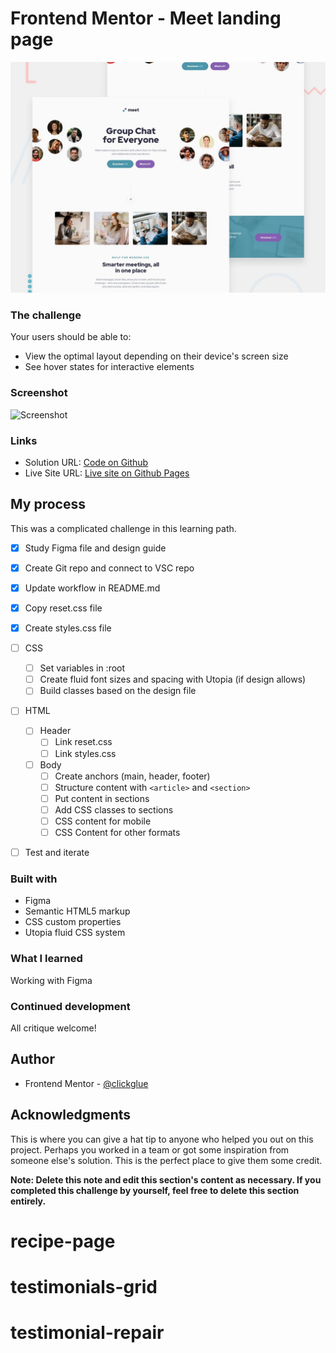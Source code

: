 # Frontend Mentor - Meet landing page

![Design preview for the Meet landing page coding challenge](./preview.jpg)

### The challenge

Your users should be able to:

- View the optimal layout depending on their device's screen size
- See hover states for interactive elements

### Screenshot

![Screenshot](./Scherm­afbeelding%202024-10-09%20om%2011.57.45.png)

### Links

- Solution URL: [Code on Github](https://github.com/clickglue/meet-landing-page)
- Live Site URL: [Live site on Github Pages]()

## My process

This was a complicated challenge in this learning path. 

- [x] Study Figma file and design guide
- [x] Create Git repo and connect to VSC repo
- [x] Update workflow in README.md
- [x] Copy reset.css file
- [x] Create styles.css file
- [ ] CSS
  - [ ] Set variables in :root
  - [ ] Create fluid font sizes and spacing with Utopia (if design allows)
  - [ ] Build classes based on the design file
- [ ] HTML
  - [ ] Header
    - [ ] Link reset.css
    - [ ] Link styles.css
  - [ ] Body
    - [ ] Create anchors (main, header, footer)
    - [ ] Structure content with ```<article>``` and ```<section>```
    - [ ] Put content in sections
    - [ ] Add CSS classes to sections
    - [ ] CSS content for mobile
    - [ ] CSS Content for other formats
- [ ] Test and iterate


### Built with

- Figma
- Semantic HTML5 markup
- CSS custom properties
- Utopia fluid CSS system


### What I learned

Working with Figma


### Continued development

All critique welcome!


## Author

- Frontend Mentor - [@clickglue](https://www.frontendmentor.io/profile/clickglue)


## Acknowledgments

This is where you can give a hat tip to anyone who helped you out on this project. Perhaps you worked in a team or got some inspiration from someone else's solution. This is the perfect place to give them some credit.

**Note: Delete this note and edit this section's content as necessary. If you completed this challenge by yourself, feel free to delete this section entirely.**
# recipe-page
# testimonials-grid
# testimonial-repair
